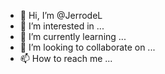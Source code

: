 - 👋 Hi, I’m @JerrodeL
- 👀 I’m interested in ...
- 🌱 I’m currently learning ...
- 💞️ I’m looking to collaborate on ...
- 📫 How to reach me ...

<!---
JerrodeL/JerrodeL is a ✨ special ✨ repository because its `README.md` (this file) appears on your GitHub profile.
You can click the Preview link to take a look at your changes.
--->
